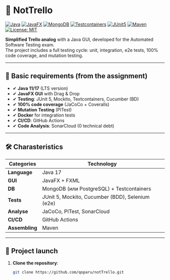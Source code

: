 # 🚀 NotTrello

[![Java](https://img.shields.io/badge/Java-17%20LTS-red?logo=openjdk)](https://www.oracle.com/java/)
[![JavaFX](https://img.shields.io/badge/JavaFX-17%20LTS-purple?logo=javafx)](https://openjfx.io/)
[![MongoDB](https://img.shields.io/badge/MongoDB-✓-green?logo=mongodb)](https://www.mongodb.com/)
[![Testcontainers](https://img.shields.io/badge/Testcontainers-✓-blue?logo=docker)](https://testcontainers.com/)
[![JUnit5](https://img.shields.io/badge/JUnit-5.11.0-green?logo=junit5)](https://junit.org/junit5/)
[![Maven](https://img.shields.io/badge/Maven-3.9.6-orange?logo=apachemaven)](https://maven.apache.org/)
[![License: MIT](https://img.shields.io/badge/License-MIT-green.svg)](https://opensource.org/licenses/MIT)

**Simplified Trello analog** with a Java GUI, developed for the Automated Software Testing exam.  
The project includes a full testing cycle: unit, integration, e2e tests, 100% code coverage, and mutation testing.

---

## 📌 Basic requirements (from the assignment)
- ✔ **Java 11/17** (LTS version)  
- ✔ **JavaFX GUI** with Drag & Drop  
- ✔ **Testing**: JUnit 5, Mockito, Textcontainers, Cucumber (BD)  
- ✔ **100% code coverage** (JaCoCo + Coveralls)  
- ✔ **Mutation Testing** (PITest)  
- ✔ **Docker** for integration tests  
- ✔ **CI/CD**: GitHub Actions  
- ✔ **Code Analysis**: SonarCloud (0 technical debt) 

---

## 🛠 Charasteristics
| Categories       | Technology                                                                 |
|----------------|---------------------------------------------------------------------------|
| **Language**       | Java 17                                                                   |
| **GUI**        | JavaFX + FXML                                                            |
| **DB**         | MongoDB (или PostgreSQL) + Testcontainers                                |
| **Tests**      | JUnit 5, Mockito, Cucumber (BDD), Selenium (e2e)                         |
| **Analyse**     | JaCoCo, PITest, SonarCloud                                               |
| **CI/CD**      | GitHub Actions                                                           |
| **Assembling**     | Maven                                                                    |

---

## 🚀 Project launch
1. **Clone the repository**:
   ```bash
   git clone https://github.com/qoparu/notTrello.git
